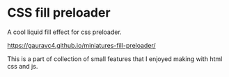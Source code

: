 # CSS fill preloader
A cool liquid fill effect for css preloader.

https://gauravc4.github.io/miniatures-fill-preloader/


This is a part of collection of small features that I enjoyed making with html css and js.
